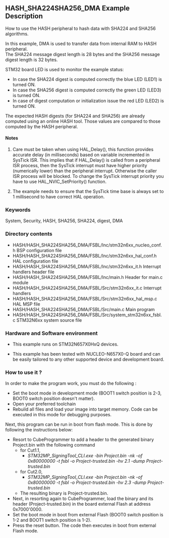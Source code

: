 ## <b>HASH_SHA224SHA256_DMA Example Description</b>

How to use the HASH peripheral to hash data with SHA224 and SHA256 algorithms.

In this example, DMA is used to transfer data from internal RAM to HASH peripheral.  
The SHA224 message digest length is 28 bytes and the SHA256 message digest length is 32 bytes.    

STM32 board LED is used to monitor the example status:  
  - In case the SHA224 digest is computed correctly the blue LED (LED1) is turned ON.
  - In case the SHA256 digest is computed correctly the green LED (LED3) is turned ON.
  - In case of digest computation or initialization issue the red LED (LED2) is turned ON.

The expected HASH digests (for SHA224 and SHA256) are already computed using an online HASH tool.
Those values are compared to those computed by the HASH peripheral.


#### <b>Notes</b>

1. Care must be taken when using HAL_Delay(), this function provides accurate delay (in milliseconds)
   based on variable incremented in SysTick ISR. This implies that if HAL_Delay() is called from
   a peripheral ISR process, then the SysTick interrupt must have higher priority (numerically lower)
   than the peripheral interrupt. Otherwise the caller ISR process will be blocked.
   To change the SysTick interrupt priority you have to use HAL_NVIC_SetPriority() function.
      
2. The example needs to ensure that the SysTick time base is always set to 1 millisecond
   to have correct HAL operation.

### <b>Keywords</b>

System, Security, HASH, SHA256, SHA224, digest, DMA

### <b>Directory contents</b>

  - HASH/HASH_SHA224SHA256_DMA/FSBL/Inc/stm32n6xx_nucleo_conf.h     BSP configuration file
  - HASH/HASH_SHA224SHA256_DMA/FSBL/Inc/stm32n6xx_hal_conf.h        HAL configuration file
  - HASH/HASH_SHA224SHA256_DMA/FSBL/Inc/stm32n6xx_it.h              Interrupt handlers header file
  - HASH/HASH_SHA224SHA256_DMA/FSBL/Inc/main.h                      Header for main.c module  
  - HASH/HASH_SHA224SHA256_DMA/FSBL/Src/stm32n6xx_it.c              Interrupt handlers
  - HASH/HASH_SHA224SHA256_DMA/FSBL/Src/stm32n6xx_hal_msp.c         HAL MSP file
  - HASH/HASH_SHA224SHA256_DMA/FSBL/Src/main.c                      Main program
  - HASH/HASH_SHA224SHA256_DMA/FSBL/Src/system_stm32n6xx_fsbl.c     STM32N6xx system source file

### <b>Hardware and Software environment</b>

  - This example runs on STM32N657X0HxQ devices.

  - This example has been tested with NUCLEO-N657X0-Q board and can be
    easily tailored to any other supported device and development board.

### <b>How to use it ?</b>

In order to make the program work, you must do the following :

 - Set the boot mode in development mode (BOOT1 switch position is 2-3, BOOT0 switch position doesn't matter).
 - Open your preferred toolchain
 - Rebuild all files and load your image into target memory. Code can be executed in this mode for debugging purposes.

 Next, this program can be run in boot from flash mode. This is done by following the instructions below:
 
 - Resort to CubeProgrammer to add a header to the generated binary Project.bin with the following command
   - for Cut1.1,
     - *STM32MP_SigningTool_CLI.exe -bin Project.bin -nk -of 0x80000000 -t fsbl -o Project-trusted.bin -hv 2.1 -dump Project-trusted.bin*
   - for Cut2.0, 
      - *STM32MP_SigningTool_CLI.exe -bin Project.bin -nk -of 0x80000000 -t fsbl -o Project-trusted.bin -hv 2.3 -dump Project-trusted.bin*
   - The resulting binary is Project-trusted.bin.
 - Next, in resorting again to CubeProgrammer, load the binary and its header (Project-trusted.bin) in the board external Flash at address 0x7000'0000.
 - Set the boot mode in boot from external Flash (BOOT0 switch position is 1-2 and BOOT1 switch position is 1-2).
 - Press the reset button. The code then executes in boot from external Flash mode.


